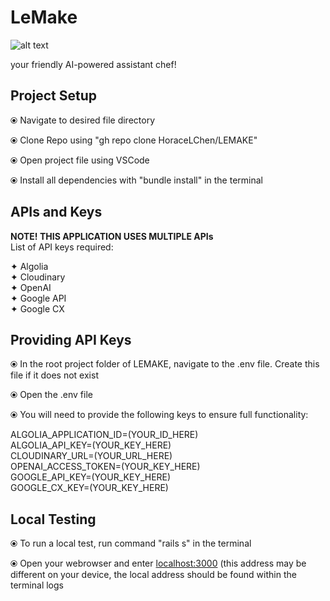 <H1>LeMake</H1>

![alt text](https://static.wixstatic.com/media/450e54_99123944237748e2880f073f1b2ee261~mv2.png/v1/fill/w_446,h_854,al_c,q_90,usm_0.66_1.00_0.01,enc_auto/450e54_99123944237748e2880f073f1b2ee261~mv2.png)
<p>your friendly AI-powered assistant chef!</p>

<h2>Project Setup</h2>
<p>
 ⦿ Navigate to desired file directory </br>
 
 ⦿ Clone Repo using "gh repo clone HoraceLChen/LEMAKE" </br>

 ⦿ Open project file using VSCode </br>
 
 ⦿ Install all dependencies with "bundle install" in the terminal </br>
</p>

<h2>APIs and Keys</h2>
<p>
 <strong>NOTE! THIS APPLICATION USES MULTIPLE APIs </strong></br>
 List of API keys required:
 
 ✦ Algolia <br> 
 ✦ Cloudinary <br> 
 ✦ OpenAI <br> 
 ✦ Google API <br> 
 ✦ Google CX <br> 

<h2>Providing API Keys</h2>

 ⦿ In the root project folder of LEMAKE, navigate to the .env file. Create this file if it does not exist </br>

 ⦿ Open the .env file </br>
 
 ⦿ You will need to provide the following keys to ensure full functionality: </br>
 
ALGOLIA_APPLICATION_ID=(YOUR_ID_HERE)</br>
ALGOLIA_API_KEY=(YOUR_KEY_HERE)</br>
CLOUDINARY_URL=(YOUR_URL_HERE)</br>
OPENAI_ACCESS_TOKEN=(YOUR_KEY_HERE)</br>
GOOGLE_API_KEY=(YOUR_KEY_HERE)</br>
GOOGLE_CX_KEY=(YOUR_KEY_HERE)</br>
</p>

<h2>Local Testing</h2>

 ⦿ To run a local test, run command "rails s" in the terminal </br>

 ⦿ Open your webrowser and enter [localhost:3000](http://localhost:3000/) (this address may be different on your device, the local address should be found within the terminal logs </br>
</p>
